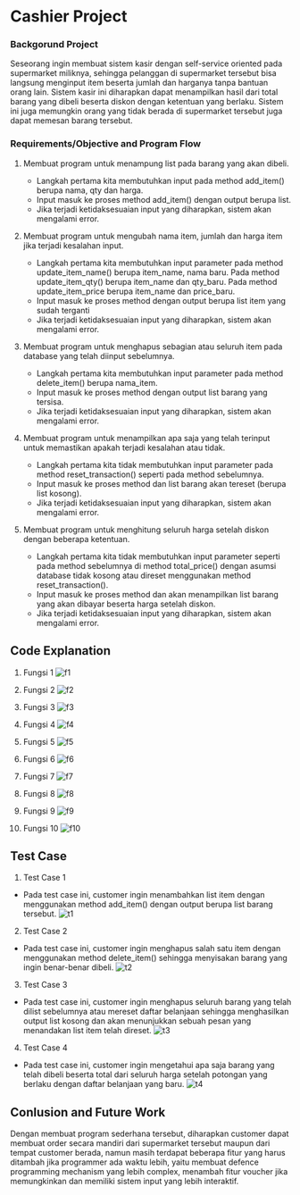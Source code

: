 # **Cashier Project**

### **Backgorund Project**

Seseorang ingin membuat sistem kasir dengan self-service oriented pada supermarket miliknya, 
sehingga pelanggan di supermarket tersebut bisa langsung menginput item beserta jumlah dan harganya tanpa bantuan orang lain.  Sistem kasir ini diharapkan dapat menampilkan hasil dari total barang yang dibeli beserta diskon dengan ketentuan yang berlaku. 
Sistem ini juga memungkin orang yang tidak berada di supermarket tersebut juga dapat memesan barang tersebut.

### **Requirements/Objective and Program Flow**

1. Membuat program untuk menampung list pada barang yang akan dibeli.
	- Langkah pertama kita membutuhkan input pada method add_item() berupa nama, qty dan harga.
	- Input masuk ke proses method add_item() dengan output berupa list.
	- Jika terjadi ketidaksesuaian input yang diharapkan, sistem akan mengalami error.

2. Membuat program untuk mengubah nama item, jumlah dan harga item jika terjadi kesalahan input.
	- Langkah pertama kita membutuhkan input parameter pada method update_item_name() berupa item_name, nama baru. Pada method update_item_qty() berupa item_name dan qty_baru. Pada method update_item_price berupa item_name dan price_baru.
	- Input masuk ke proses method dengan output berupa list item yang sudah terganti
	- Jika terjadi ketidaksesuaian input yang diharapkan, sistem akan mengalami error.

3. Membuat program untuk menghapus sebagian atau seluruh item pada database yang telah diinput sebelumnya.
	- Langkah pertama kita membutuhkan input parameter pada method delete_item() berupa nama_item.
	- Input masuk ke proses method dengan output list barang yang tersisa.
	- Jika terjadi ketidaksesuaian input yang diharapkan, sistem akan mengalami error.
	
4. Membuat program untuk menampilkan apa saja yang telah terinput untuk memastikan apakah terjadi kesalahan atau tidak.
	- Langkah pertama kita tidak membutuhkan input parameter pada method reset_transaction() seperti pada method sebelumnya.
	- Input masuk ke proses method dan list barang akan tereset (berupa list kosong).
	- Jika terjadi ketidaksesuaian input yang diharapkan, sistem akan mengalami error.
	
5. Membuat program untuk menghitung seluruh harga setelah diskon dengan beberapa ketentuan.
	- Langkah pertama kita tidak membutuhkan input parameter seperti pada method sebelumnya di method total_price() dengan asumsi database tidak kosong atau direset menggunakan method reset_transaction().
	- Input masuk ke proses method dan akan menampilkan list barang yang akan dibayar beserta harga setelah diskon.
	- Jika terjadi ketidaksesuaian input yang diharapkan, sistem akan mengalami error.

## **Code Explanation**

1. Fungsi 1
![f1](https://user-images.githubusercontent.com/103387586/206279781-46b6c1fd-d297-48fc-88a4-40a44ae28760.png)

2. Fungsi 2
![f2](https://user-images.githubusercontent.com/103387586/206279826-75481aea-7c3c-4550-91bc-afc097ae10ef.png)

3. Fungsi 3
![f3](https://user-images.githubusercontent.com/103387586/206279834-72a6ecb5-14ec-41b5-9286-1ade81abafa4.png)

4. Fungsi 4
![f4](https://user-images.githubusercontent.com/103387586/206279836-af27fb14-5c41-479e-b020-b1da0c51d1d6.png)

5. Fungsi 5
![f5](https://user-images.githubusercontent.com/103387586/206279842-7dc00fe2-3826-4f61-94a1-d641aa9e7ede.png)

6. Fungsi 6
![f6](https://user-images.githubusercontent.com/103387586/206279845-3fb9236a-a5d9-4520-85bc-f27f00eb0500.png)

7. Fungsi 7
![f7](https://user-images.githubusercontent.com/103387586/206279848-25f35e90-6565-4326-8e40-a9de036f4364.png)

8. Fungsi 8
![f8](https://user-images.githubusercontent.com/103387586/206279852-f611e211-ad82-47cd-8d12-b26f74344e76.png)

9. Fungsi 9
![f9](https://user-images.githubusercontent.com/103387586/206279857-e8535898-671b-4779-ae91-041e6f358247.png)

10. Fungsi 10
![f10](https://user-images.githubusercontent.com/103387586/206279858-2b5e3f3b-9f81-4e86-aa85-23c7bcd9342e.png)

## **Test Case**
1. Test Case 1
- Pada test case ini, customer ingin menambahkan list item dengan menggunakan method add_item() dengan output berupa list barang tersebut.
![t1](https://user-images.githubusercontent.com/103387586/206279864-cf2bfb5e-c8a5-4d2b-b403-3ce6f03cb2f1.png)

2. Test Case 2
- Pada test case ini, customer ingin menghapus salah satu item dengan menggunakan method delete_item() sehingga menyisakan barang yang ingin benar-benar dibeli.
![t2](https://user-images.githubusercontent.com/103387586/206279868-cce4524e-aedd-44e0-8223-f2f9cd59124d.png)

3. Test Case 3
- Pada test case ini, customer ingin menghapus seluruh barang yang telah dilist sebelumnya atau mereset daftar belanjaan sehingga menghasilkan output list kosong dan akan menunjukkan sebuah pesan yang menandakan list item telah direset.
![t3](https://user-images.githubusercontent.com/103387586/206279872-a5047b41-c9f8-4944-8a75-45cce42ebdfe.png)

4. Test Case 4
- Pada test case ini, customer ingin mengetahui apa saja barang yang telah dibeli beserta total dari seluruh harga setelah potongan yang berlaku dengan daftar belanjaan yang baru.
![t4](https://user-images.githubusercontent.com/103387586/206279876-41c6c895-4021-471b-bfda-787cf6e3c2bd.png)

## **Conlusion and Future Work**
Dengan membuat program sederhana tersebut, diharapkan customer dapat membuat order secara mandiri dari supermarket tersebut maupun dari tempat customer berada, namun masih terdapat beberapa fitur yang harus ditambah jika programmer ada waktu lebih, yaitu membuat defence programming mechanism yang lebih complex, menambah fitur voucher jika memungkinkan dan memiliki sistem input yang lebih interaktif.









	
	
	
	
	
	
	
	
